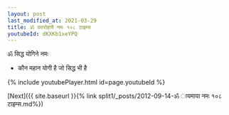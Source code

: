 ```yaml
---
layout: post
last_modified_at: 2021-03-29
title: ॐ वरारोहायै नमः १०८ टाइम्स
youtubeId: dKXKb1xeYPQ
---
```

 
 
 ॐ सिद्ध योगिने नमः  
 
 -  कौन महान योगी है जो सिद्ध भी है 
 
  
 
  
 
 
 
 
 
 


{% include youtubePlayer.html id=page.youtubeId %}
 
[Next]({{ site.baseurl }}{% link  split1/_posts/2012-09-14-ॐ ायमाया नमः १०८ टाइम्स.md%})
 
